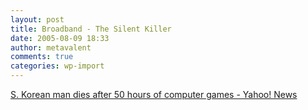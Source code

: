 ```yaml
---
layout: post
title: Broadband - The Silent Killer
date: 2005-08-09 18:33
author: metavalent
comments: true
categories: wp-import
---
```

<a href="https://tinyurl.com/d8skd">S. Korean man dies after 50 hours of computer games - Yahoo! News</a>
